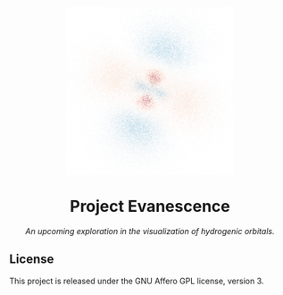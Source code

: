 <div align="center">

<img src="img/4dz2.png" align="center" height=300px alt="4dz^2 orbital rendering">

# Project Evanescence

*An upcoming exploration in the visualization of hydrogenic orbitals.*

</div>

## License

This project is released under the GNU Affero GPL license, version 3.
